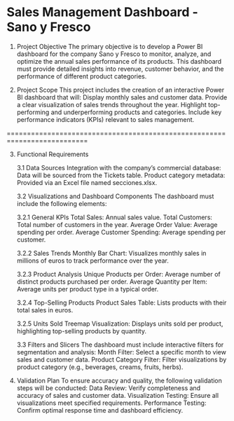 # Sales Management Dashboard - Sano y Fresco
1. Project Objective
The primary objective is to develop a Power BI dashboard for the company Sano y Fresco to monitor, analyze, and optimize the annual sales performance of its products. This dashboard must provide detailed insights into revenue, customer behavior, and the performance of different product categories.

2. Project Scope
  This project includes the creation of an interactive Power BI dashboard that will:
    Display monthly sales and customer data.
    Provide a clear visualization of sales trends throughout the year.
    Highlight top-performing and underperforming products and categories.
    Include key performance indicators (KPIs) relevant to sales management.

==========================================================================

3. Functional Requirements
   
    3.1 Data Sources
      Integration with the company’s commercial database: Data will be sourced from the Tickets table.
      Product category metadata: Provided via an Excel file named secciones.xlsx.
    
    3.2 Visualizations and Dashboard Components
      The dashboard must include the following elements:
    
    3.2.1 General KPIs
      Total Sales: Annual sales value.
      Total Customers: Total number of customers in the year.
      Average Order Value: Average spending per order.
      Average Customer Spending: Average spending per customer.
    
    3.2.2 Sales Trends
      Monthly Bar Chart: Visualizes monthly sales in millions of euros to track performance over the year.
    
    3.2.3 Product Analysis
      Unique Products per Order: Average number of distinct products purchased per order.
      Average Quantity per Item: Average units per product type in a typical order.
    
    3.2.4 Top-Selling Products
      Product Sales Table: Lists products with their total sales in euros.
    
    3.2.5 Units Sold
      Treemap Visualization: Displays units sold per product, highlighting top-selling products by quantity.
    
    3.3 Filters and Slicers
      The dashboard must include interactive filters for segmentation and analysis:
      Month Filter: Select a specific month to view sales and customer data.
      Product Category Filter: Filter visualizations by product category (e.g., beverages, creams, fruits, herbs).

4. Validation Plan
    To ensure accuracy and quality, the following validation steps will be conducted:
    Data Review: Verify completeness and accuracy of sales and customer data.
    Visualization Testing: Ensure all visualizations meet specified requirements.
    Performance Testing: Confirm optimal response time and dashboard efficiency.



